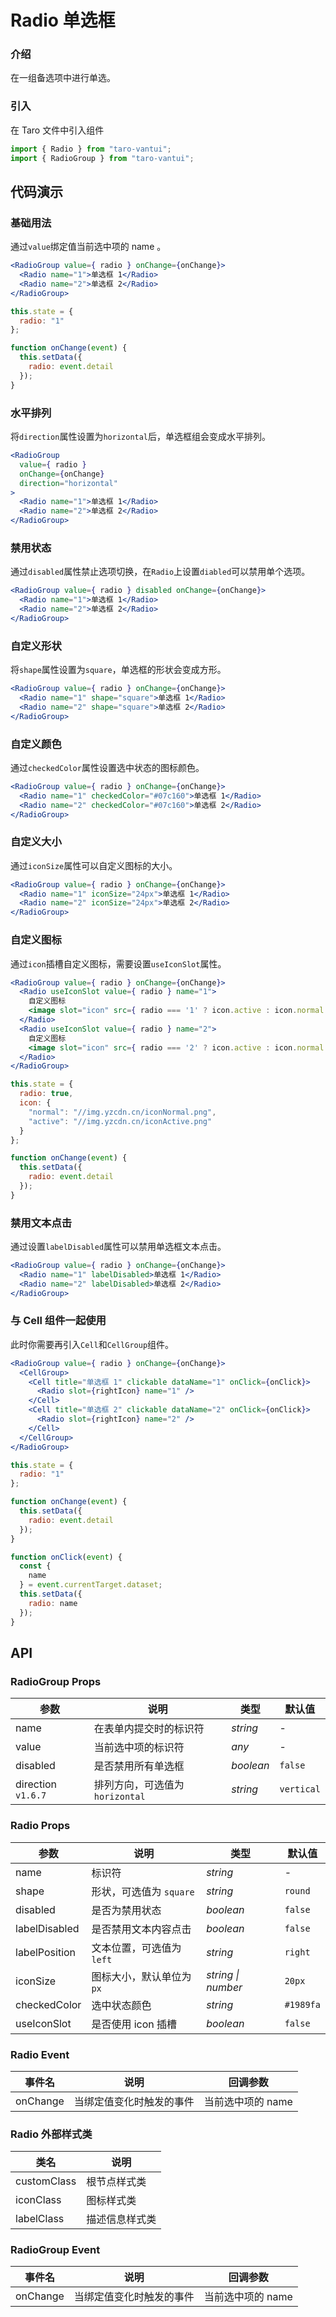 # Radio 单选框

### 介绍

在一组备选项中进行单选。

### 引入

在 Taro 文件中引入组件

```javascript
import { Radio } from "taro-vantui";
import { RadioGroup } from "taro-vantui"; 
```

## 代码演示

### 基础用法

通过`value`绑定值当前选中项的 name 。

```jsx
<RadioGroup value={ radio } onChange={onChange}>
  <Radio name="1">单选框 1</Radio>
  <Radio name="2">单选框 2</Radio>
</RadioGroup> 
```

```javascript
this.state = {
  radio: "1"
};

function onChange(event) {
  this.setData({
    radio: event.detail
  });
} 
```

### 水平排列

将`direction`属性设置为`horizontal`后，单选框组会变成水平排列。

```jsx
<RadioGroup
  value={ radio }
  onChange={onChange}
  direction="horizontal"
>
  <Radio name="1">单选框 1</Radio>
  <Radio name="2">单选框 2</Radio>
</RadioGroup> 
```

### 禁用状态

通过`disabled`属性禁止选项切换，在`Radio`上设置`diabled`可以禁用单个选项。

```jsx
<RadioGroup value={ radio } disabled onChange={onChange}>
  <Radio name="1">单选框 1</Radio>
  <Radio name="2">单选框 2</Radio>
</RadioGroup> 
```

### 自定义形状

将`shape`属性设置为`square`，单选框的形状会变成方形。

```jsx
<RadioGroup value={ radio } onChange={onChange}>
  <Radio name="1" shape="square">单选框 1</Radio>
  <Radio name="2" shape="square">单选框 2</Radio>
</RadioGroup> 
```

### 自定义颜色

通过`checkedColor`属性设置选中状态的图标颜色。

```jsx
<RadioGroup value={ radio } onChange={onChange}>
  <Radio name="1" checkedColor="#07c160">单选框 1</Radio>
  <Radio name="2" checkedColor="#07c160">单选框 2</Radio>
</RadioGroup> 
```

### 自定义大小

通过`iconSize`属性可以自定义图标的大小。

```jsx
<RadioGroup value={ radio } onChange={onChange}>
  <Radio name="1" iconSize="24px">单选框 1</Radio>
  <Radio name="2" iconSize="24px">单选框 2</Radio>
</RadioGroup> 
```

### 自定义图标

通过`icon`插槽自定义图标，需要设置`useIconSlot`属性。

```jsx
<RadioGroup value={ radio } onChange={onChange}>
  <Radio useIconSlot value={ radio } name="1">
    自定义图标
    <image slot="icon" src={ radio === '1' ? icon.active : icon.normal } />
  </Radio>
  <Radio useIconSlot value={ radio } name="2">
    自定义图标
    <image slot="icon" src={ radio === '2' ? icon.active : icon.normal } />
  </Radio>
</RadioGroup> 
```

```javascript
this.state = {
  radio: true,
  icon: {
    "normal": "//img.yzcdn.cn/iconNormal.png",
    "active": "//img.yzcdn.cn/iconActive.png"
  }
};

function onChange(event) {
  this.setData({
    radio: event.detail
  });
} 
```

### 禁用文本点击

通过设置`labelDisabled`属性可以禁用单选框文本点击。

```jsx
<RadioGroup value={ radio } onChange={onChange}>
  <Radio name="1" labelDisabled>单选框 1</Radio>
  <Radio name="2" labelDisabled>单选框 2</Radio>
</RadioGroup> 
```

### 与 Cell 组件一起使用

此时你需要再引入`Cell`和`CellGroup`组件。

```jsx
<RadioGroup value={ radio } onChange={onChange}>
  <CellGroup>
    <Cell title="单选框 1" clickable dataName="1" onClick={onClick}>
      <Radio slot={rightIcon} name="1" />
    </Cell>
    <Cell title="单选框 2" clickable dataName="2" onClick={onClick}>
      <Radio slot={rightIcon} name="2" />
    </Cell>
  </CellGroup>
</RadioGroup> 
```

```javascript
this.state = {
  radio: "1"
};

function onChange(event) {
  this.setData({
    radio: event.detail
  });
}

function onClick(event) {
  const {
    name
  } = event.currentTarget.dataset;
  this.setData({
    radio: name
  });
} 
```

## API

### RadioGroup Props

| 参数 | 说明 | 类型 | 默认值 |
| --- | --- | --- | --- |
| name | 在表单内提交时的标识符 | _string_ | - |
| value | 当前选中项的标识符 | _any_ | - |
| disabled | 是否禁用所有单选框 | _boolean_ | `false` |
| direction `v1.6.7` | 排列方向，可选值为 `horizontal` | _string_ | `vertical` |

### Radio Props

| 参数           | 说明                      | 类型               | 默认值    |
| -------------- | ------------------------- | ------------------ | --------- |
| name           | 标识符                    | _string_           | -         |
| shape          | 形状，可选值为 `square`   | _string_           | `round`   |
| disabled       | 是否为禁用状态            | _boolean_          | `false`   |
| labelDisabled | 是否禁用文本内容点击      | _boolean_          | `false`   |
| labelPosition | 文本位置，可选值为 `left` | _string_           | `right`   |
| iconSize      | 图标大小，默认单位为`px`  | _string \| number_ | `20px`    |
| checkedColor  | 选中状态颜色              | _string_           | `#1989fa` |
| useIconSlot  | 是否使用 icon 插槽        | _boolean_          | `false`   |

### Radio Event

| 事件名      | 说明                     | 回调参数          |
| ----------- | ------------------------ | ----------------- |
| onChange | 当绑定值变化时触发的事件 | 当前选中项的 name |

### Radio 外部样式类

| 类名         | 说明           |
| ------------ | -------------- |
| customClass | 根节点样式类   |
| iconClass   | 图标样式类     |
| labelClass  | 描述信息样式类 |

### RadioGroup Event

| 事件名      | 说明                     | 回调参数          |
| ----------- | ------------------------ | ----------------- |
| onChange | 当绑定值变化时触发的事件 | 当前选中项的 name |
